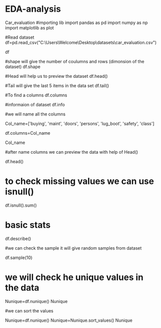 # EDA-analysis
Car_evaluation
#importing lib
import pandas as pd
import numpy as np
import matplotlib as plot

#Read dataset
df=pd.read_csv("C:\\Users\\Welcome\\Desktop\\datasets\\car_evaluation.csv")

df

#shape will give the number of coulumns and rows (dimonsion of the dataset)
df.shape

#Head will help us to preview the dataset
df.head()

#Tail will give the last 5 items in the data set
df.tail()

#To find a columns
df.columns

#informaion of dataset
df.info

#we will name all the columns

Col_name=['buying', 'maint', 'doors', 'persons', 'lug_boot', 'safety', 'class']

df.columns=Col_name

Col_name

#after name columns we can preview the data with help of Head()

df.head()

# to check missing values we can use isnull()

df.isnull().sum()

# basic stats

df.describe()

#we can check the sample it will give random samples from dataset

df.sample(10)

# we will check he unique values in the data

Nunique=df.nunique()
Nunique

#we can sort the values 

Nunique=df.nunique()
Nunique=Nunique.sort_values()
Nunique

